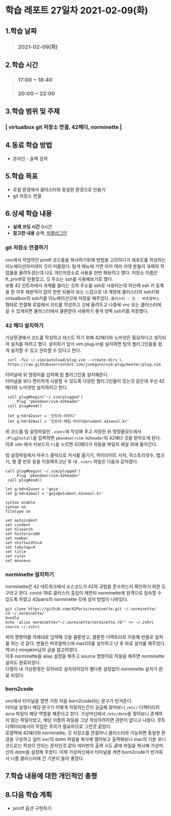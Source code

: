 # 학습 레포트 27일차 2021-02-09(화)
## 1.학습 날짜
> ### 2021-02-09(화)
## 2.학습 시간
> ### 17:00 ~ 18:40
> ### 20:00 ~ 22:00
## 3.학습 범위 및 주제
### | virtualbox git 저장소 연결, 42헤더, norminette |
## 4.동료 학습 방법
- 온라인 - 슬랙 검색
## 5.학습 목표
- 로컬 환경에서 클러스터와 동일한 환경으로 만들기
- git 저장소 연결
## 6.상세 학습 내용
- **실제 코딩 시간** 0시간
- **참고한 내용** 슬랙, [빔플러그인](https://nadarm.tistory.com/28)

### git 저장소 연결하기
vnc에서 작업하던 printf 코드들을 복사하기위해 방법을 고민하다가 레포트를 작성하는 이노베이션아카데미 깃이 떠올랐다. 탐색 메뉴에 가면 이미 여러 카뎃 분들이 과제의 작업물을 올려두셨는데 나도 개인저장소로 사용을 한번 해보려고 했다. 저장소 이름은 ft_printf로 만들었고, 깃 주소는 ssh를 사용해보기로 했다.\
보통 42 인트라에서 과제를 올리는 깃의 주소를 ssh로 사용되는데 피신때 ssh 키 등록을 한 이후 해본적이 없어 한번 되돌아 보는 느낌으로 내 계정에 클러스터의 ssh키와 virtualbox의 ssh키를 이노베이션깃에 저장을 해주었다. `클러스터 - 깃 - 버추얼박스 ` 형태로 연결해 로컬에서 코드를 작성하고 깃에 올려두고 나중에 vnc 또는 클러스터에 갈 수 있게되면 클러스터에서 클론받아 사용하기 좋게 양쪽 ssh키를 저장했다.

### 42 헤더 설치하기
가상환경에서 코드를 작성하고 테스트 하기 위해 42헤더와 노미넷은 필요하다고 생각되어 설치를 하려고 했다. 설치하기 앞서 vim plug-in을 설치하면 빔의 플러그인들을 쉽게 설치할 수 있고 관리할 수 있다고 한다.
```
 curl -fLo ~/.vim/autoload/plug.vim --create-dirs \
 https://raw.githubusercontent.com/junegunn/vim-plug/master/plug.vim
```
터미널에 위 명령어를 입력해 빔 플러그인을 설치해준다.\
터미널을 보다 편리하게 사용할 수 있도록 다양한 플러그인들이 있는것 같은데 우선 42헤더와 노미넷만 설치하려고 한다.
```
 call plug#begin('~/.vim/plugged')
     Plug 'pbondoer/vim-42header'
 call plug#end()

 let g:hdr42user = '인트라-아이디'
 let g:hdr42mail = '인트라-메일-아이디@student.42seoul.kr'
```
위 코드를 빔 설정파일인 `.vimrc`에 작성해 주고 저장한 뒤 명령줄모드에서 `:PlugInstall`을 입력하면 `pbondoer/vim-42header`의 42헤더 깃을 받아오게 된다. 이후 vim 에서 키보드의 `F1`을 누르면 42헤더가 자동을 파일의 제일 위에 들어간다.

빔 설정파일에서 마우스 클릭으로 커서를 옮기기, 하이라이트 서치, 히스토리갯수, 탭크기, 행 열 번호 등을 지정해주고난 후 내 `.vimrc` 파일은 다음과 같아졌다.
```
call plug#begin('~/.vim/plugged')
     Plug 'pbondoer/vim-42header'
 call plug#end()

let g:hdr42user = 'gejo'
let g:hdr42mail = 'gejo@student.42seoul.kr'

syntax enable
syntax on
filetype on

set autoindent
set cindent
set hlsearch
set history=100
set number
set shiftwidth=4
set tabstop=4
set title
set ruler
set mouse=a
```

### norminette 설치하기
norminette은 42 네트워크에서 소스코드가 42의 규범을 준수하는지 확인하기 위한 도구라고 한다. covid-19로 클러스터 출입이 제한되 norminette에 원격으로 접속할 수 있도록 하였고 42paris의 norminette 깃에 설치 방법이 나와있다.
```
git clone https://github.com/42Paris/norminette.git ~/.norminette/
cd ~/.norminette/
bundle
echo 'alias norminette="~/.norminette/norminette.rb"' >> ~/.zshrc
source ~/.zshrc
```
위의 명령어를 차례대로 입력해 깃을 클론받고, 클론한 디렉토리로 이동해 번들로 설치를 하는 것 같다. 번들은 버추얼박스에 macOS를 설치하고 난 후 바로 설치를 해주었다. 역시나 minjakim님의 글을 참고하였다.\
이후 norminette을 alias 설정을 해주고 source 명령어로 적용을 해주면 norminette 설치도 완료되었다.\
다행히 내 가상환경은 모하비로 설치되어있어 별다른 설정없이 norminette 설치가 완료 되었다.

### born2code
vnc에서 터미널을 열면 가장 처음 born2code라는 문구가 반겨준다.\
터미널 실행시 해당 문구가 어떻게 작동하는건지 궁금해 찾아보니 `/etc/` 디렉터리의 `dotm` 파일이 해당 역할을 해준다고 한다. 가상머신에서 `/etc/dotm`을 찾아보니 존재하지 않는 파일이었고, 해당 이름의 파일을 그냥 작성하려하면 권한이 없다고 나왔다. 루트디렉터리에서의 작업은 주의가 필요하므로 그런것 같았다.\
로컬맥에 42헤더와 norminette, 깃 저장소를 연결하니 클러스터와 가능하면 동일한 환경을 구성하고 싶어 vnc의 dotm 파일을 복사해 열어보고 출력해보니 mac의 기본 유니코드로는 작성이 안되는 문자인것 같아 여러번의 출력 시도 끝에 파일을 복사해 가상머신의 dotm을 설정해 주었다. 이제 가상머신에서 터미널을 켜면 born2code가 반겨줘서 나름 클러스터에 간 기분이 들어 좋았다.

## 7.학습 내용에 대한 개인적인 총평

## 8.다음 학습 계획
- printf 옵션 구현하기
